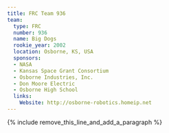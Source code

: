 ```yaml
---
title: FRC Team 936
team:
  type: FRC
  number: 936
  name: Big Dogs
  rookie_year: 2002
  location: Osborne, KS, USA
  sponsors:
  - NASA
  - Kansas Space Grant Consortium
  - Osborne Industries, Inc.
  - Don Moore Electric
  - Osborne High School
  links:
    Website: http://osborne-robotics.homeip.net
---
```


{% include remove_this_line_and_add_a_paragraph %}
